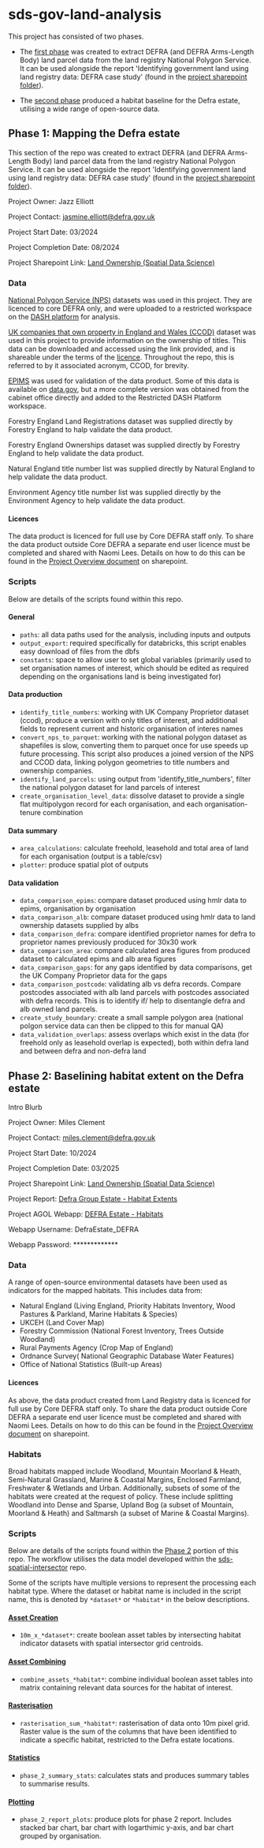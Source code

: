 # sds-gov-land-analysis
This project has consisted of two phases. 

- The [first phase](https://github.com/Defra-Data-Science-Centre-of-Excellence/sds-gov-land-analysis/tree/readme?tab=readme-ov-file#phase-1-mapping-the-defra-estate) was created to extract DEFRA (and DEFRA Arms-Length Body) land parcel data from the land registry National Polygon Service. It can be used alongside the report 'Identifying government land using land registry data: DEFRA case study' (found in the [project sharepoint folder](https://defra.sharepoint.com/sites/WorkDelivery2519/Spatial%20Data%20Science/Forms/AllItems.aspx?csf=1&web=1&e=reMRYC&ovuser=770a2450%2D0227%2D4c62%2D90c7%2D4e38537f1102%2CMiles%2EClement%40defra%2Egov%2Euk&OR=Teams%2DHL&CT=1742830953484&clickparams=eyJBcHBOYW1lIjoiVGVhbXMtRGVza3RvcCIsIkFwcFZlcnNpb24iOiI0OS8yNTAzMDIwMTAwOCIsIkhhc0ZlZGVyYXRlZFVzZXIiOmZhbHNlfQ%3D%3D&CID=ebaf8da1%2D70d6%2Dc000%2D26eb%2Dd1d6f0a738bd&cidOR=SPO&FolderCTID=0x0120007CCB105D9BBB434CB091053B0DD3EC52&id=%2Fsites%2FWorkDelivery2519%2FSpatial%20Data%20Science%2FWorkstreams%2Fland%5Fownership)). 

- The [second phase](https://github.com/Defra-Data-Science-Centre-of-Excellence/sds-gov-land-analysis/tree/readme?tab=readme-ov-file#phase-2-baselining-habitat-extent-on-the-defra-estate)  produced a habitat baseline for the Defra estate, utilising a wide range of open-source data.

## Phase 1: Mapping the Defra estate

This section of the repo was created to extract DEFRA (and DEFRA Arms-Length Body) land parcel data from the land registry National Polygon Service. It can be used alongside the report 'Identifying government land using land registry data: DEFRA case study' (found in the [project sharepoint folder](https://defra.sharepoint.com/:f:/r/teams/Team1608/ESA%20Team%20Resources/Spatial%20Data%20Science/Workstreams/land_ownership/Outputs?csf=1&web=1&e=vbPSCa)).

Project Owner: Jazz Elliott

Project Contact: jasmine.elliott@defra.gov.uk

Project Start Date: 03/2024

Project Completion Date: 08/2024

Project Sharepoint Link: [Land Ownership (Spatial Data Science)](https://defra.sharepoint.com/:f:/r/teams/Team1608/ESA%20Team%20Resources/Spatial%20Data%20Science/Workstreams/land_ownership/Outputs?csf=1&web=1&e=vbPSCa)

### Data

[National Polygon Service (NPS)](https://use-land-property-data.service.gov.uk/datasets/nps#polygon) datasets was used in this project. They are licenced to core DEFRA only, and were uploaded to a restricted workspace on the [DASH platform](https://defra.sharepoint.com/:u:/r/sites/Defraintranet/SitePages/The-Data-Analytics-and-Science-Hub-(DASH)-for-the-Defra-group.aspx?csf=1&web=1&e=nN4ncF) for analysis.

[UK companies that own property in England and Wales (CCOD)](https://use-land-property-data.service.gov.uk/datasets/ccod) dataset was used in this project to provide information on the ownership of titles. This data can be downloaded and accessed using the link provided, and is shareable under the terms of the [licence](https://use-land-property-data.service.gov.uk/datasets/ccod/licence/view). Throughout the repo, this is referred to by it associated acronym, CCOD, for brevity.

[EPIMS](https://www.gov.uk/guidance/government-property-unit-electronic-property-information-mapping-service) was used for validation of the data product. Some of this data is available on [data.gov](https://www.data.gov.uk/dataset/c186e17f-654d-4134-aed7-b3f13469546a/central-government-welsh-ministers-and-local-government-including-property-and-land), but a more complete version was obtained from the cabinet office directly and added to the Restricted DASH Platform workspace.

Forestry England Land Registrations dataset was supplied directly by Forestry England to halp validate the data product. 

Forestry England Ownerships dataset was supplied directly by Forestry England to help validate the data product.

Natural England title number list was supplied directly by Natural England to help validate the data product.

Environment Agency title number list was supplied directly by the Environment Agency to help validate the data product.

#### Licences

The data product is licenced for full use by Core DEFRA staff only. To share the data product outside Core DEFRA a separate end user licence must be completed and shared with Naomi Lees. Details on how to do this can be found in the [Project Overview document](https://defra.sharepoint.com/:w:/r/teams/Team1608/ESA%20Team%20Resources/Spatial%20Data%20Science/Workstreams/land_ownership/Outputs/Project%20overview.docx?d=wabee27591785443b81a9cd869553824b&csf=1&web=1&e=kvz0rY) on sharepoint.

### Scripts

Below are details of the scripts found within this repo.

#### General

- `paths`: all data paths used for the analysis, including inputs and outputs
- `output_export`: required specifically for databricks, this script enables easy download of files from the dbfs
- `constants`: space to allow user to set global variables (primarily used to set organisation names of interest, which should be edited as required depending on the organisations land is being investigated for)

#### Data production

- `identify_title_numbers`: working with UK Company Proprietor dataset (ccod), produce a version with only titles of interest, and additional fields to represent current and historic organisation of interes names
- `convert_nps_to_parquet`: working with the national polygon dataset as shapefiles is slow, converting them to parquet once for use speeds up future processing. This script also produces a joined version of the NPS and CCOD data, linking polygon geometries to title numbers and ownership companies.
- `identify_land_parcels`: using output from 'identify_title_numbers', filter the national polygon dataset for land parcels of interest
- `create_organisation_level_data`: dissolve dataset to provide a single flat multipolygon record for each organisation, and each organisation-tenure combination

#### Data summary

- `area_calculations`: calculate freehold, leasehold and total area of land for each organisation (output is a table/csv)
- `plotter`: produce spatial plot of outputs

#### Data validation

- `data_comparison_epims`: compare dataset produced using hmlr data to epims, organisation by organisation
- `data_comparison_alb`: compare dataset produced using hmlr data to land ownership datasets supplied by albs
- `data_comparison_defra`: compare identified proprietor names for defra to proprietor names previously produced for 30x30 work
- `data_comparison_area`: compare calculated area figures from produced dataset to calculated epims and alb area figures
- `data_comparison_gaps`: for any gaps identified by data comparisons, get the UK Company Proprietor data for the gaps
- `data_comparison_postcode`: validating alb vs defra records. Compare postcodes associated with alb land parcels with postcodes associated with defra records. This is to identify if/ help to disentangle defra and alb owned land parcels.
- `create_study_boundary`: create a small sample polygon area (national polgon service data can then be clipped to this for manual QA)
- `data_validation_overlaps`: assess overlaps which exist in the data (for freehold only as leasehold overlap is expected), both within defra land and between defra and non-defra land

## Phase 2: Baselining habitat extent on the Defra estate

Intro Blurb

Project Owner: Miles Clement

Project Contact: miles.clement@defra.gov.uk

Project Start Date: 10/2024

Project Completion Date: 03/2025

Project Sharepoint Link: [Land Ownership (Spatial Data Science)](https://defra.sharepoint.com/:f:/r/sites/WorkDelivery2519/Spatial%20Data%20Science/Workstreams/land_ownership/Phase%20two?csf=1&web=1&e=F3bcne)

Project Report: [Defra Group Estate - Habitat Extents](https://defra.sharepoint.com/:b:/r/sites/WorkDelivery2519/Spatial%20Data%20Science/Workstreams/land_ownership/Phase%20two/Reports/DefraGroupEstate_HabitatExtents.pdf?csf=1&web=1&e=KBgti2)

Project AGOL Webapp: [DEFRA Estate - Habitats](https://defra.maps.arcgis.com/apps/instant/atlas/index.html?appid=39b332638f4a460ab11446c76d19a451&webmap=11670c6b2b97490f9e640caa37a15621)

Webapp Username: DefraEstate_DEFRA

Webapp Password: *************

### Data
A range of open-source environmental datasets have been used as indicators for the mapped habitats. This includes data from:
- Natural England (Living England, Priority Habitats Inventory, Wood Pastures & Parkland, Marine Habitats & Species)
- UKCEH (Land Cover Map)
- Forestry Commission (National Forest Inventory, Trees Outside Woodland)
- Rural Payments Agency (Crop Map of England)
- Ordnance Survey( National Geographic Database Water Features) 
- Office of National Statistics (Built-up Areas)

#### Licences
As above, the data product created from Land Registry data is licenced for full use by Core DEFRA staff only. To share the data product outside Core DEFRA a separate end user licence must be completed and shared with Naomi Lees. Details on how to do this can be found in the [Project Overview document](https://defra.sharepoint.com/:w:/r/teams/Team1608/ESA%20Team%20Resources/Spatial%20Data%20Science/Workstreams/land_ownership/Outputs/Project%20overview.docx?d=wabee27591785443b81a9cd869553824b&csf=1&web=1&e=kvz0rY) on sharepoint.

### Habitats
Broad habitats mapped include Woodland, Mountain Moorland & Heath, Semi-Natural Grassland, Marine & Coastal Margins, Enclosed Farmland, Freshwater & Wetlands and Urban. Additionally, subsets of some of the habitats were created at the request of policy. These include splitting Woodland into Dense and Sparse, Upland Bog (a subset of Mountain, Moorland & Heath) and Saltmarsh (a subset of Marine & Coastal Margins).

### Scripts
Below are details of the scripts found within the [Phase 2](https://github.com/Defra-Data-Science-Centre-of-Excellence/sds-gov-land-analysis/tree/main/phase_2) portion of this repo. The workflow utilises the data model developed within the [sds-spatial-intersector](https://github.com/Defra-Data-Science-Centre-of-Excellence/sds-spatial-intersector) repo.

Some of the scripts have multiple versions to represent the processing each habitat type. Where the dataset or habitat name is included in the script name, this is denoted by `*dataset*` or `*habitat*` in the below descriptions.

#### [Asset Creation](https://github.com/Defra-Data-Science-Centre-of-Excellence/sds-gov-land-analysis/tree/main/phase_2/asset_creation)
- `10m_x_*dataset*`: create boolean asset tables by intersecting habitat indicator datasets with spatial intersector grid centroids.

#### [Asset Combining](https://github.com/Defra-Data-Science-Centre-of-Excellence/sds-gov-land-analysis/tree/main/phase_2/asset_combining)
- `combine_assets_*habitat*`: combine individual boolean asset tables into matrix containing relevant data sources for the habitat of interest.

#### [Rasterisation](https://github.com/Defra-Data-Science-Centre-of-Excellence/sds-gov-land-analysis/tree/main/phase_2/rasterisation)
- `rasterisation_sum_*habitat*`: rasterisation of data onto 10m pixel grid. Raster value is the sum of the columns that have been identified to indicate a specific habitat, restricted to the Defra estate locations.

#### [Statistics](https://github.com/Defra-Data-Science-Centre-of-Excellence/sds-gov-land-analysis/tree/main/phase_2/statistics)
- `phase_2_summary_stats`: calculates stats and produces summary tables to summarise results.

#### [Plotting](https://github.com/Defra-Data-Science-Centre-of-Excellence/sds-gov-land-analysis/tree/main/phase_2/plotting)
- `phase_2_report_plots`: produce plots for phase 2 report. Includes stacked bar chart, bar chart with logarthimic y-axis, and bar chart grouped by organisation.

